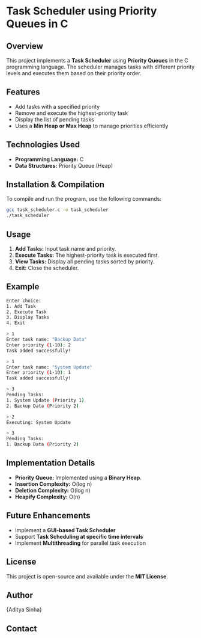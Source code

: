 # Task Scheduler using Priority Queues in C

## Overview
This project implements a **Task Scheduler** using **Priority Queues** in the C programming language. The scheduler manages tasks with different priority levels and executes them based on their priority order.

## Features
- Add tasks with a specified priority
- Remove and execute the highest-priority task
- Display the list of pending tasks
- Uses a **Min Heap or Max Heap** to manage priorities efficiently

## Technologies Used
- **Programming Language:** C
- **Data Structures:** Priority Queue (Heap)

## Installation & Compilation
To compile and run the program, use the following commands:

```sh
gcc task_scheduler.c -o task_scheduler
./task_scheduler
```

## Usage
1. **Add Tasks:** Input task name and priority.
2. **Execute Tasks:** The highest-priority task is executed first.
3. **View Tasks:** Display all pending tasks sorted by priority.
4. **Exit:** Close the scheduler.

## Example
```sh
Enter choice:
1. Add Task
2. Execute Task
3. Display Tasks
4. Exit

> 1
Enter task name: "Backup Data"
Enter priority (1-10): 2
Task added successfully!

> 1
Enter task name: "System Update"
Enter priority (1-10): 1
Task added successfully!

> 3
Pending Tasks:
1. System Update (Priority 1)
2. Backup Data (Priority 2)

> 2
Executing: System Update

> 3
Pending Tasks:
1. Backup Data (Priority 2)
```

## Implementation Details
- **Priority Queue:** Implemented using a **Binary Heap**.
- **Insertion Complexity:** O(log n)
- **Deletion Complexity:** O(log n)
- **Heapify Complexity:** O(n)

## Future Enhancements
- Implement a **GUI-based Task Scheduler**
- Support **Task Scheduling at specific time intervals**
- Implement **Multithreading** for parallel task execution

## License
This project is open-source and available under the **MIT License**.

## Author
{Aditya Sinha}

## Contact 

